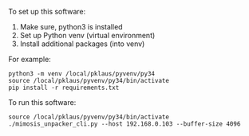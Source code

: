 
To set up this software:

1. Make sure, python3 is installed
2. Set up Python venv (virtual environment)
3. Install additional packages (into venv)

For example:

    python3 -m venv /local/pklaus/pyvenv/py34
    source /local/pklaus/pyvenv/py34/bin/activate
    pip install -r requirements.txt

To run this software:

    source /local/pklaus/pyvenv/py34/bin/activate
    ./mimosis_unpacker_cli.py --host 192.168.0.103 --buffer-size 4096

